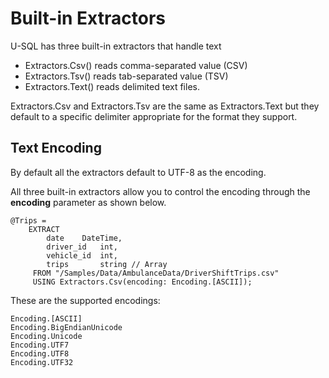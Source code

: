# Built-in Extractors

U-SQL has three built-in extractors that handle text

* Extractors.Csv\(\) reads comma-separated value \(CSV\)
* Extractors.Tsv\(\) reads tab-separated value \(TSV\) 
* Extractors.Text\(\) reads delimited text files.

Extractors.Csv and Extractors.Tsv are the same as Extractors.Text but they default to a specific delimiter appropriate for the format they support.


## Text Encoding

By default all the extractors default to UTF-8 as the encoding.

All three built-in extractors allow you to control the encoding through the **encoding** parameter as shown below.

```
@Trips =
    EXTRACT 
        date    DateTime,
        driver_id   int,
        vehicle_id  int,
        trips       string // Array
     FROM "/Samples/Data/AmbulanceData/DriverShiftTrips.csv"
     USING Extractors.Csv(encoding: Encoding.[ASCII]);
```

These are the supported encodings:

```
Encoding.[ASCII]
Encoding.BigEndianUnicode
Encoding.Unicode
Encoding.UTF7
Encoding.UTF8
Encoding.UTF32
```

